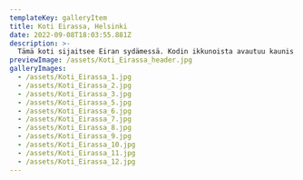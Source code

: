 ```yaml
---
templateKey: galleryItem
title: Koti Eirassa, Helsinki
date: 2022-09-08T18:03:55.881Z
description: >-
  Tämä koti sijaitsee Eiran sydämessä. Kodin ikkunoista avautuu kaunis merimaisema. Huoneistossa tehtiin mittava remontti, jossa asunto palautettiin vanhan talon arvoisaan tyyliin. Suunnittelin asuntoon kokonaan uuden tilajaon. Asuntoon tehtiin oma saunaosasto, vanhempien makuuhuoneen yhteyteen ylellinen walk in closet, wc vaihtoi paikkaansa ja keittiö muutti muotoaan.  Kaikki pinnat kunnostettiin, lattiaan asennettiin kaunis kalanruotoparketti ja seiniin kipsilistat. Uudet ovet teetätettiin puusepällä. Suunnittelin tähän kotiin myös useita mittatilauskalusteita.
previewImage: /assets/Koti_Eirassa_header.jpg
galleryImages:
  - /assets/Koti_Eirassa_1.jpg
  - /assets/Koti_Eirassa_2.jpg
  - /assets/Koti_Eirassa_3.jpg
  - /assets/Koti_Eirassa_5.jpg
  - /assets/Koti_Eirassa_6.jpg
  - /assets/Koti_Eirassa_7.jpg
  - /assets/Koti_Eirassa_8.jpg
  - /assets/Koti_Eirassa_9.jpg
  - /assets/Koti_Eirassa_10.jpg
  - /assets/Koti_Eirassa_11.jpg
  - /assets/Koti_Eirassa_12.jpg
---
```

